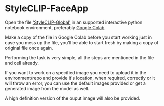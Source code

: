 # StyleCLIP-FaceApp

Open the file ['StyleCLIP-Global'](https://github.com/SabbyDude/StyleCLIP-FaceApp/blob/main/StyleCLIP_global.ipynb) in an supported interactive python notebook environment, preferably [Google Colab](https://www.google.com/url?sa=t&rct=j&q=&esrc=s&source=web&cd=&cad=rja&uact=8&ved=2ahUKEwibieXE7_3yAhXg7XMBHZc0A0MQFnoECAIQAQ&url=https%3A%2F%2Fcolab.research.google.com%2Fnotebooks%2F&usg=AOvVaw0eDNVclINNdlOuD-YTYiiB)

Make a copy of the file in Google Colab before you start working just in case you mess up the file, you'll be able to start fresh by making a copy of original file once again.

Performing the task is very simple, all the steps are mentioned in the file and cell already.

If you want to work on a specified image you need to upload it in the environment/repo and provide it's location, when required, correctly or it will throw an error, you can use the default images provided or get a generated image from the model as well.

A high definition version of the ouput image will also be provided.

